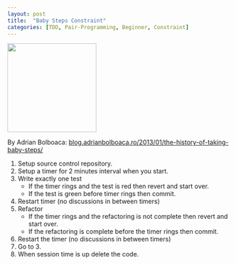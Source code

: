 ```yaml
---
layout: post
title:  "Baby Steps Constraint"
categories: [TDD, Pair-Programming, Beginner, Constraint]
---
```


<img style="height: 200px" src="{{ site.github.url }}/images/baby_steps.jpg">

By Adrian Bolboaca: [blog.adrianbolboaca.ro/2013/01/the-history-of-taking-baby-steps/](http://blog.adrianbolboaca.ro/2013/01/the-history-of-taking-baby-steps/)

1. Setup source control repository.
2. Setup a timer for 2 minutes interval when you start.
3. Write exactly one test
   * If the timer rings and the test is red then revert and start over.
   * If the test is green before timer rings then commit.
4. Restart timer (no discussions in between timers)
5. Refactor
   * If the timer rings and the refactoring is not complete then revert and start over.
   * If the refactoring is complete before the timer rings then commit.
6. Restart the timer (no discussions in between timers)
7. Go to 3.
8. When session time is up delete the code.
